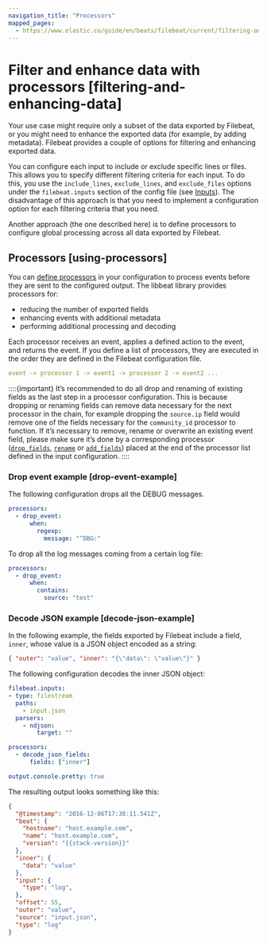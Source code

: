 ```yaml
---
navigation_title: "Processors"
mapped_pages:
  - https://www.elastic.co/guide/en/beats/filebeat/current/filtering-and-enhancing-data.html
---
```


# Filter and enhance data with processors [filtering-and-enhancing-data]


Your use case might require only a subset of the data exported by Filebeat, or you might need to enhance the exported data (for example, by adding metadata). Filebeat provides a couple of options for filtering and enhancing exported data.

You can configure each input to include or exclude specific lines or files. This allows you to specify different filtering criteria for each input. To do this, you use the `include_lines`, `exclude_lines`, and `exclude_files` options under the `filebeat.inputs` section of the config file (see [Inputs](/reference/filebeat/configuration-filebeat-options.md)). The disadvantage of this approach is that you need to implement a configuration option for each filtering criteria that you need.

Another approach (the one described here) is to define processors to configure global processing across all data exported by Filebeat.


## Processors [using-processors]

You can [define processors](/reference/filebeat/defining-processors.md) in your configuration to process events before they are sent to the configured output. The libbeat library provides processors for:

* reducing the number of exported fields
* enhancing events with additional metadata
* performing additional processing and decoding

Each processor receives an event, applies a defined action to the event, and returns the event. If you define a list of processors, they are executed in the order they are defined in the Filebeat configuration file.

```yaml
event -> processor 1 -> event1 -> processor 2 -> event2 ...
```

::::{important}
It’s recommended to do all drop and renaming of existing fields as the last step in a processor configuration. This is because dropping or renaming fields can remove data necessary for the next processor in the chain, for example dropping the `source.ip` field would remove one of the fields necessary for the `community_id` processor to function. If it’s necessary to remove, rename or overwrite an existing event field, please make sure it’s done by a corresponding processor ([`drop_fields`](/reference/filebeat/drop-fields.md), [`rename`](/reference/filebeat/rename-fields.md) or [`add_fields`](/reference/filebeat/add-fields.md)) placed at the end of the processor list defined in the input configuration.
::::



### Drop event example [drop-event-example]

The following configuration drops all the DEBUG messages.

```yaml
processors:
  - drop_event:
      when:
        regexp:
          message: "^DBG:"
```

To drop all the log messages coming from a certain log file:

```yaml
processors:
  - drop_event:
      when:
        contains:
          source: "test"
```


### Decode JSON example [decode-json-example]

In the following example, the fields exported by Filebeat include a field, `inner`, whose value is a JSON object encoded as a string:

```json
{ "outer": "value", "inner": "{\"data\": \"value\"}" }
```

The following configuration decodes the inner JSON object:

```yaml
filebeat.inputs:
- type: filestream
  paths:
    - input.json
  parsers:
    - ndjson:
        target: ""

processors:
  - decode_json_fields:
      fields: ["inner"]

output.console.pretty: true
```

The resulting output looks something like this:

```json subs=true
{
  "@timestamp": "2016-12-06T17:38:11.541Z",
  "beat": {
    "hostname": "host.example.com",
    "name": "host.example.com",
    "version": "{{stack-version}}"
  },
  "inner": {
    "data": "value"
  },
  "input": {
    "type": "log",
  },
  "offset": 55,
  "outer": "value",
  "source": "input.json",
  "type": "log"
}
```


















































